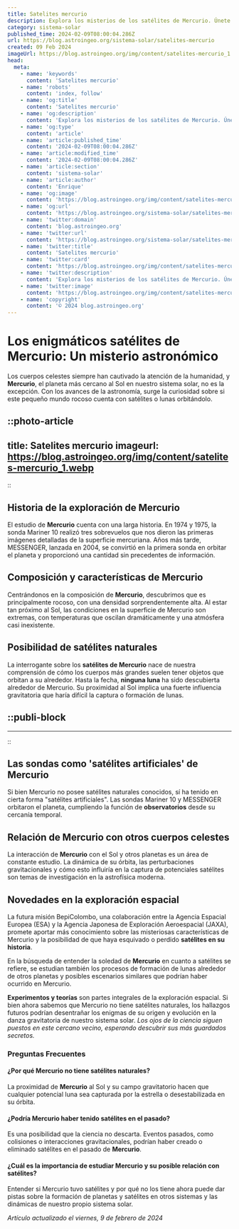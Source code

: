 ```yaml
---
title: Satelites mercurio
description: Explora los misterios de los satélites de Mercurio. Únete a nosotros en un viaje espacial para descubrir sus secretos y composición.
category: sistema-solar
published_time: 2024-02-09T08:00:04.286Z
url: https://blog.astroingeo.org/sistema-solar/satelites-mercurio
created: 09 Feb 2024
imageUrl: https://blog.astroingeo.org/img/content/satelites-mercurio_1.webp
head:
  meta:
    - name: 'keywords'
      content: 'Satelites mercurio'
    - name: 'robots'
      content: 'index, follow'
    - name: 'og:title'
      content: 'Satelites mercurio'
    - name: 'og:description'
      content: 'Explora los misterios de los satélites de Mercurio. Únete a nosotros en un viaje espacial para descubrir sus secretos y composición.'
    - name: 'og:type'
      content: 'article'
    - name: 'article:published_time'
      content: '2024-02-09T08:00:04.286Z'
    - name: 'article:modified_time'
      content: '2024-02-09T08:00:04.286Z'
    - name: 'article:section'
      content: 'sistema-solar'
    - name: 'article:author'
      content: 'Enrique'
    - name: 'og:image'
      content: 'https://blog.astroingeo.org/img/content/satelites-mercurio_1.webp'
    - name: 'og:url'
      content: 'https://blog.astroingeo.org/sistema-solar/satelites-mercurio'
    - name: 'twitter:domain'
      content: 'blog.astroingeo.org'
    - name: 'twitter:url'
      content: 'https://blog.astroingeo.org/sistema-solar/satelites-mercurio'
    - name: 'twitter:title'
      content: 'Satelites mercurio'
    - name: 'twitter:card'
      content: 'https://blog.astroingeo.org/img/content/satelites-mercurio_1.webp'
    - name: 'twitter:description'
      content: 'Explora los misterios de los satélites de Mercurio. Únete a nosotros en un viaje espacial para descubrir sus secretos y composición.'
    - name: 'twitter:image'
      content: 'https://blog.astroingeo.org/img/content/satelites-mercurio_1.webp'
    - name: 'copyright'
      content: '© 2024 blog.astroingeo.org'
---
```

# Los enigmáticos satélites de Mercurio: Un misterio astronómico

Los cuerpos celestes siempre han cautivado la atención de la humanidad, y **Mercurio**, el planeta más cercano al Sol en nuestro sistema solar, no es la excepción. Con los avances de la astronomía, surge la curiosidad sobre si este pequeño mundo rocoso cuenta con satélites o lunas orbitándolo.


::photo-article
---
title: Satelites mercurio
imageurl: https://blog.astroingeo.org/img/content/satelites-mercurio_1.webp
---
::


## Historia de la exploración de Mercurio

El estudio de **Mercurio** cuenta con una larga historia. En 1974 y 1975, la sonda Mariner 10 realizó tres sobrevuelos que nos dieron las primeras imágenes detalladas de la superficie mercuriana. Años más tarde, MESSENGER, lanzada en 2004, se convirtió en la primera sonda en orbitar el planeta y proporcionó una cantidad sin precedentes de información.

## Composición y características de Mercurio

Centrándonos en la composición de **Mercurio**, descubrimos que es principalmente rocoso, con una densidad sorprendentemente alta. Al estar tan próximo al Sol, las condiciones en la superficie de Mercurio son extremas, con temperaturas que oscilan dramáticamente y una atmósfera casi inexistente.

## Posibilidad de satélites naturales

La interrogante sobre los **satélites de Mercurio** nace de nuestra comprensión de cómo los cuerpos más grandes suelen tener objetos que orbitan a su alrededor. Hasta la fecha, **ninguna luna** ha sido descubierta alrededor de Mercurio. Su proximidad al Sol implica una fuerte influencia gravitatoria que haría difícil la captura o formación de lunas.


  ::publi-block
  ---
  ---
  ::
  
  
## Las sondas como 'satélites artificiales' de Mercurio

Si bien Mercurio no posee satélites naturales conocidos, sí ha tenido en cierta forma "satélites artificiales". Las sondas Mariner 10 y MESSENGER orbitaron el planeta, cumpliendo la función de **observatorios** desde su cercanía temporal.

## Relación de Mercurio con otros cuerpos celestes

La interacción de **Mercurio** con el Sol y otros planetas es un área de constante estudio. La dinámica de su órbita, las perturbaciones gravitacionales y cómo esto influiría en la captura de potenciales satélites son temas de investigación en la astrofísica moderna.

## Novedades en la exploración espacial

La futura misión BepiColombo, una colaboración entre la Agencia Espacial Europea (ESA) y la Agencia Japonesa de Exploración Aeroespacial (JAXA), promete aportar más conocimiento sobre las misteriosas características de Mercurio y la posibilidad de que haya esquivado o perdido **satélites en su historia**.

En la búsqueda de entender la soledad de **Mercurio** en cuanto a satélites se refiere, se estudian también los procesos de formación de lunas alrededor de otros planetas y posibles escenarios similares que podrían haber ocurrido en Mercurio.

**Experimentos y teorías** son partes integrales de la exploración espacial. Si bien ahora sabemos que Mercurio no tiene satélites naturales, los hallazgos futuros podrían desentrañar los enigmas de su origen y evolución en la danza gravitatoria de nuestro sistema solar. *Los ojos de la ciencia siguen puestos en este cercano vecino, esperando descubrir sus más guardados secretos.*

### Preguntas Frecuentes

#### ¿Por qué Mercurio no tiene satélites naturales?
La proximidad de **Mercurio** al Sol y su campo gravitatorio hacen que cualquier potencial luna sea capturada por la estrella o desestabilizada en su órbita.

#### ¿Podría Mercurio haber tenido satélites en el pasado?
Es una posibilidad que la ciencia no descarta. Eventos pasados, como colisiones o interacciones gravitacionales, podrían haber creado o eliminado satélites en el pasado de **Mercurio**.

#### ¿Cuál es la importancia de estudiar Mercurio y su posible relación con satélites?
Entender si Mercurio tuvo satélites y por qué no los tiene ahora puede dar pistas sobre la formación de planetas y satélites en otros sistemas y las dinámicas de nuestro propio sistema solar.

_Artículo actualizado el viernes, 9 de febrero de 2024_